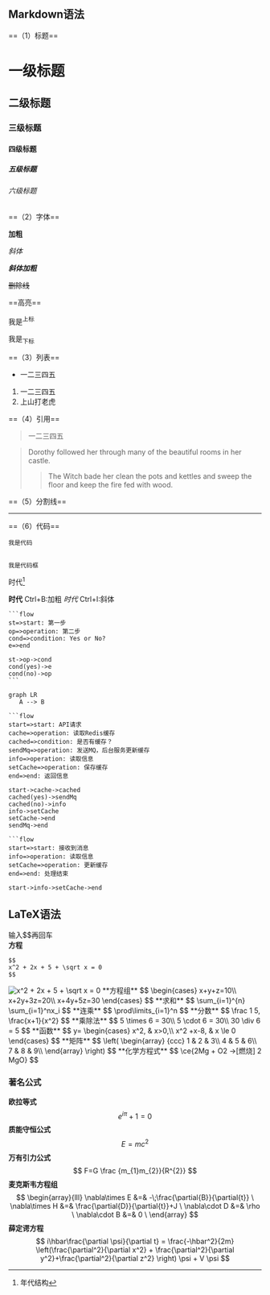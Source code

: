 ## Markdown语法

==（1）标题==

# 一级标题

## 二级标题

### 三级标题

#### 四级标题

##### 五级标题

###### 六级标题

==（2）字体==

**加粗**

*斜体*

***斜体加粗***

~~删除线~~

==高亮==

我是<sup>上标</sup>

我是<sub>下标</sub>

==（3）列表==

-  一二三四五

1. 一二三四五
2. 上山打老虎

==（4）引用==

>一二三四五

> Dorothy followed her through many of the beautiful rooms in her castle.
>
> > The Witch bade her clean the pots and kettles and sweep the floor and keep the fire fed with wood.

==（5）分割线==

-----

==（6）代码==

`我是代码`

```

我是代码框

```

时代[^1]

**时代**     Ctrl+B:加粗
*时代*     Ctrl+I:斜体

[^1]: 年代结构

~~~flow
```flow
st=>start: 第一步
op=>operation: 第二步
cond=>condition: Yes or No?
e=>end

st->op->cond
cond(yes)->e
cond(no)->op
```
~~~

```mermaid
graph LR
   A --> B 
```

```flow
​```flow
start=>start: API请求
cache=>operation: 读取Redis缓存
cached=>condition: 是否有缓存？
sendMq=>operation: 发送MQ，后台服务更新缓存
info=>operation: 读取信息
setCache=>operation: 保存缓存
end=>end: 返回信息

start->cache->cached
cached(yes)->sendMq
cached(no)->info
info->setCache
setCache->end
sendMq->end
```

```flow
​```flow
start=>start: 接收到消息
info=>operation: 读取信息
setCache=>operation: 更新缓存
end=>end: 处理结束

start->info->setCache->end
```

## LaTeX语法

输入$$再回车  
**方程**  
```
$$
x^2 + 2x + 5 + \sqrt x = 0  
$$
```
<img src="https://latex.codecogs.com/png.latex?\dpi{150}&space;\bg_black&space;x^2&space;&plus;&space;2x&space;&plus;&space;5&space;&plus;&space;\sqrt&space;x&space;=&space;0" title="x^2 + 2x + 5 + \sqrt x = 0" />  
**方程组**  
$$  
\begin{cases}
x+y+z=10\\
x+2y+3z=20\\
x+4y+5z=30
\end{cases}
$$  
**求和**  
$$  
\sum_{i=1}^{n}
 \sum_{i=1}^nx_i
$$  
**连乘**  
$$  
\prod\limits_{i=1}^n
$$  
**分数**  
$$  
\frac 1 5,
\frac{x+1}{x^2}
$$  
**乘除法**  
$$  
5 \times 6 = 30\\
5 \cdot 6 = 30\\
30 \div 6 = 5
$$  
**函数**  
$$  
y=
\begin{cases}
x^2, & x>0,\\
x^2 +x-8, & x \le 0
\end{cases}
$$  
**矩阵**  
$$  
\left(
\begin{array}
{ccc}
1 & 2 & 3\\
4 & 5 & 6\\
7 & 8 & 9\\
\end{array}
\right)
$$  
**化学方程式**  
$$
\ce{2Mg + O2 ->[燃烧] 2 MgO}
$$

### 著名公式

**欧拉等式**  
$$
e^{i\pi} + 1 = 0
$$
**质能守恒公式**
$$
E = mc^2
$$
**万有引力公式**
$$
F=G \frac {m_{1}m_{2}}{R^{2}}
$$
**麦克斯韦方程组**
$$
\begin{array}{lll}
\nabla\times E &=& -\;\frac{\partial{B}}{\partial{t}}   
\ \nabla\times H &=& \frac{\partial{D}}{\partial{t}}+J   
\ \nabla\cdot D &=& \rho
\ \nabla\cdot B &=& 0
\ \end{array}
$$
**薛定谔方程**
$$
i\hbar\frac{\partial \psi}{\partial t} = \frac{-\hbar^2}{2m} \left(\frac{\partial^2}{\partial x^2} + \frac{\partial^2}{\partial y^2}+\frac{\partial^2}{\partial z^2} \right) \psi + V \psi
$$
